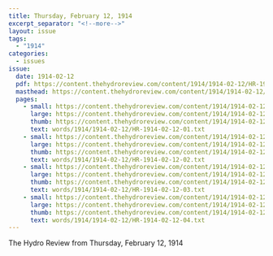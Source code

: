 ```yaml
---
title: Thursday, February 12, 1914
excerpt_separator: "<!--more-->"
layout: issue
tags:
  - "1914"
categories:
  - issues
issue:
  date: 1914-02-12
  pdf: https://content.thehydroreview.com/content/1914/1914-02-12/HR-1914-02-12.pdf
  masthead: https://content.thehydroreview.com/content/1914/1914-02-12/masthead/HR-1914-02-12.jpg
  pages:
    - small: https://content.thehydroreview.com/content/1914/1914-02-12/small/HR-1914-02-12-01.jpg
      large: https://content.thehydroreview.com/content/1914/1914-02-12/large/HR-1914-02-12-01.jpg
      thumb: https://content.thehydroreview.com/content/1914/1914-02-12/thumbnails/HR-1914-02-12-01.jpg
      text: words/1914/1914-02-12/HR-1914-02-12-01.txt
    - small: https://content.thehydroreview.com/content/1914/1914-02-12/small/HR-1914-02-12-02.jpg
      large: https://content.thehydroreview.com/content/1914/1914-02-12/large/HR-1914-02-12-02.jpg
      thumb: https://content.thehydroreview.com/content/1914/1914-02-12/thumbnails/HR-1914-02-12-02.jpg
      text: words/1914/1914-02-12/HR-1914-02-12-02.txt
    - small: https://content.thehydroreview.com/content/1914/1914-02-12/small/HR-1914-02-12-03.jpg
      large: https://content.thehydroreview.com/content/1914/1914-02-12/large/HR-1914-02-12-03.jpg
      thumb: https://content.thehydroreview.com/content/1914/1914-02-12/thumbnails/HR-1914-02-12-03.jpg
      text: words/1914/1914-02-12/HR-1914-02-12-03.txt
    - small: https://content.thehydroreview.com/content/1914/1914-02-12/small/HR-1914-02-12-04.jpg
      large: https://content.thehydroreview.com/content/1914/1914-02-12/large/HR-1914-02-12-04.jpg
      thumb: https://content.thehydroreview.com/content/1914/1914-02-12/thumbnails/HR-1914-02-12-04.jpg
      text: words/1914/1914-02-12/HR-1914-02-12-04.txt
---
```


The Hydro Review from Thursday, February 12, 1914

<!--more-->

